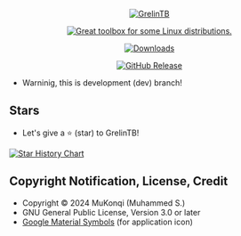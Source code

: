 <p align="center"><a href="https://mukonqi.github.io/grelintb/index.html"><img src="https://github.com/mukonqi/grelintb/blob/main/app/icon.png?raw=true" alt="GrelinTB"></img></a></p>
<p align="center"><a href="https://mukonqi.github.io/grelintb/index.html"><img src="https://img.shields.io/badge/Great%20toolbox%20for%20some%20Linux%20distributions.-376296" alt="Great toolbox for some Linux distributions."></img></a></p>
<p align="center"><a href="https://github.com/mukonqi/grelintb/releases"><img src="https://img.shields.io/github/downloads/mukonqi/grelintb/total?label=Downloads" alt="Downloads"></img></a></p>
<p align="center"><a href="https://github.com/mukonqi/grelintb/releases/latest"><img src="https://img.shields.io/github/v/release/mukonqi/grelintb?label=Latest Release" alt="GitHub Release"></a></p>

- Warninig, this is development (dev) branch!

<!-- ## Features
### Sidebar
- A button with hidden style to showing application's name for opening [GrelinTB's website](https://mukonqi.github.io/grelintb/index.html).
- A button with hidden style to showing version for opening current version's changelog.
- A button with hidden style to opening [developer's website](https://mukonqi.github.io).
- A button with hidden style to opening a window which showing license.
- A button with hidden style to opening a window which showing credit.
- A button to controling updates. If new version available, get the changelogs of the new version and update to new version.
- A button to resetting GrelinTB.
- A button to uninstalling GrelinTB.
- A label to show what the following setting is.
- A list to changing theme (GrelinTB, random, dark blue, blue, green).
- A label to show what the following setting is.
- A list to changing appearance (system, light, dark).
- A label to show what the following setting is.
- A list to changing language (English, Turkish).
- A button to showing status. If some processes are working, it opens a new window for displaying all processes with time if not it shows a warning message.
### Startup
- Showing various informations (weather forecast, system, hardware usages, fans, tempatures, battery) and refreshing these informations.
### Notes and Documents
- Creating (only for notes), editing, renaming, restoring (only for notes), deleting notes and documents.
### Store
- Packages (DEB / RPM / EOPKG / Pacman and Flatpak): Searching, installing, reinstalling, uninstalling and updating recommend or any packages.
- Desktop Environments, Window Managers & Compotisors: Installing, reinstalling, uninstalling and updating some desktop environemtns, window managers and compotisors.
- Scripts (APT & DPKG / DNF / EOPKG / Pacman and Flatpak): Updating all packages, synchronizing distribution (only for APT & DPKG / DNF), cleaning package cache (only for APT & DPKG / DNF / EOPKG / Pacman), removing unnecessary packages, fixing broken dependencies (only for APT & DPKG / Pacman), repairing Flatpak installation (only for Flatpak), showing history, listing installed packages and listing leaves (only for DNF).
- Systemd Services: Getting the status of any service or enabling, disabling, starting and stopping it.
### Tools
- Configuring Bashrc and Zshrc.
- Changing the name of the computer.
- Showing some informations about some distributions.
- Making simple math operations (basic calcer).
### Also
- GrelinTB can auto detect tr_TR locale when there is no config related with language setting. If locale tr_TR, set GrelinTB's language Turkish. If not set GrelinTB's language English.
- GrelinTB can synchronize with the system theme (dark or light) when appearance setted to system.
- GrelinTB checks updates every Monday.
- Some parameters for terminal. Tip: Help page for all parameters: `grelintb -h`
## Installation
<p align="center"><a href="https://github.com/mukonqi/grelintb/releases/latest/download/grelintb.rpm"><img src="https://img.shields.io/badge/Download%20RPM-A4A62A" alt="Download RPM"></a></p>

- Warning: Install the following, although they usually come already installed: wget, sudo
- For Fedora Linux based distributions, install the RPM package at the top with clicking to it.
- For Debian GNU/Linux, Solus and Arch Linux based distributions, type the following into the terminal: 
```wget https://raw.githubusercontent.com/MuKonqi/grelintb/main/install-grelintb.sh ; chmod +x install-grelintb.sh ; sudo ./install-grelintb.sh ; rm install-grelintb.sh```
## GrelinTB vs MetterXP
- GrelinTB's UI is good and simpler. MetterXP has very bad UI and it is buggy.
- GrelinTB's window's size isn't fixed, it can flow any value bigger than 960x540.
- GrelinTB doesn't have so many themes but it has light and dark mode with 3 theme option.
- GrelinTB can detect system theme and tr_TR locale.
- GrelinTB supports Arch Linux based distributions but MetterXP doesn't.
- GrelinTB doesn't supports Solus based distributions.
- GrelinTB provides a RPM file.
- GrelinTB's codes are really more optimize because it is coded from scratch with object oriented programming. MetterXP wasn't coded from scratch so it has very remnats because it is based on BetterXP and BetterXP based on Terminalden kurtulun.
## Gallery
![Changelog](./gallery/Changelog.png)
![License](./gallery/License.png)
![Updater](./gallery/Updater.png)
![Running Processes](./gallery/Running%20Processes.png)
![Startup](./gallery/Startup.png)
![Notes and Documents](./gallery/Notes%20and%20Documents.png)
![Notes and Documents (Example Slot 1)](./gallery/Notes%20and%20Documents%20Slot%201.png)
![Notes and Documents (Example Slot 2)](./gallery/Notes%20and%20Documents%20Slot%202.png)
![Packages](./gallery/Packages.png)
![Packages (Example Slot)](./gallery/Packages%20Slot.png)
![Desktop Environments, Window Managers & Compotisors](./gallery/Desktop%20Environments,%20Window%20Managers%20&%20Compotisors.png)
![Desktop Environments, Window Managers & Compotisors (Example Slot)](./gallery/Desktop%20Environments,%20Window%20Managers%20&%20Compotisors%20Slot.png)
![Scripts](./gallery/Scripts.png)
![Scripts (Example Slot)](./gallery/Scripts%20Slot.png)
![Systemd Services](./gallery/Systemd%20Services.png)
![Systemd Services (Example Slot)](./gallery/Systemd%20Services%20Slot.png)
![Configure Bashrc and Zshrc (Options)](./gallery/Configure%20Bashrc%20and%20Zshrc%20Options.png)
![Configure Bashrc and Zshrc (File)](./gallery/Configure%20Bashrc%20and%20Zshrc%20File.png)
![Change Computer's Name](./gallery/Change%20Computer's%20Name.png)
![About Some Distributions](./gallery/About%20Some%20Distributions.png)
![Calcer](./gallery/Calcer.png) -->

## Stars
- Let's give a ⭐ (star) to GrelinTB!

[![Star History Chart](https://api.star-history.com/svg?repos=grelintb/grelintb&type=Date)](https://star-history.com/#grelintb/grelintb&Date)
## Copyright Notification, License, Credit
- Copyright &copy; 2024 MuKonqi (Muhammed S.)
- GNU General Public License, Version 3.0 or later
- [Google Material Symbols](https://fonts.google.com/icons?selected=Material%20Symbols%20Outlined%3Aconstruction%3AFILL%400%3Bwght%40700%3BGRAD%40200%3Bopsz%4048) (for application icon)
